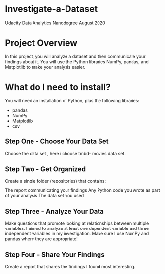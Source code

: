 # Investigate-a-Dataset
Udacity Data Analytics Nanodegree August 2020

# Project Overview
In this project, you will analyze a dataset and then communicate your findings about it. You will use the Python libraries NumPy, pandas, and Matplotlib to make your analysis easier.

# What do I need to install?
You will need an installation of Python, plus the following libraries:

* pandas
* NumPy
* Matplotlib
* csv

## Step One - Choose Your Data Set
Choose the data set , here i choose tmbd- movies data set.

## Step Two - Get Organized
Create a single folder (repositories) that contains:

The report communicating your findings
Any Python code you wrote as part of your analysis
The data set you used

## Step Three - Analyze Your Data
Make questions that promote looking at relationships between multiple variables. I aimed to analyze at least one dependent variable and three independent variables in my investigation. Make sure I use NumPy and pandas where they are appropriate!

## Step Four - Share Your Findings
Create a report that shares the findings I found most interesting.

